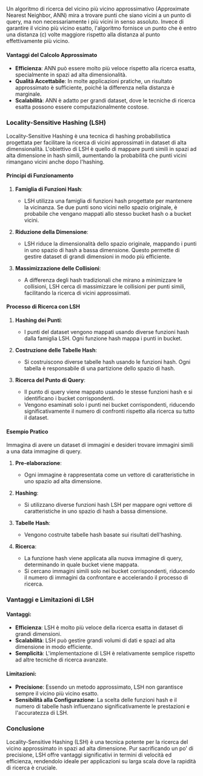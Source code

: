 

Un algoritmo di ricerca del vicino più vicino approssimativo (Approximate Nearest Neighbor, ANN) mira a trovare punti che siano vicini a un punto di query, ma non necessariamente i più vicini in senso assoluto. Invece di garantire il vicino più vicino esatto, l'algoritmo fornisce un punto che è entro una distanza \(c\) volte maggiore rispetto alla distanza al punto effettivamente più vicino.

#### Vantaggi del Calcolo Approssimato
- **Efficienza**: ANN può essere molto più veloce rispetto alla ricerca esatta, specialmente in spazi ad alta dimensionalità.
- **Qualità Accettabile**: In molte applicazioni pratiche, un risultato approssimato è sufficiente, poiché la differenza nella distanza è marginale.
- **Scalabilità**: ANN è adatto per grandi dataset, dove le tecniche di ricerca esatta possono essere computazionalmente costose.

### Locality-Sensitive Hashing (LSH)

Locality-Sensitive Hashing è una tecnica di hashing probabilistica progettata per facilitare la ricerca di vicini approssimati in dataset di alta dimensionalità. L'obiettivo di LSH è quello di mappare punti simili in spazi ad alta dimensione in hash simili, aumentando la probabilità che punti vicini rimangano vicini anche dopo l'hashing.

#### Principi di Funzionamento
1. **Famiglia di Funzioni Hash**:
   - LSH utilizza una famiglia di funzioni hash progettate per mantenere la vicinanza. Se due punti sono vicini nello spazio originale, è probabile che vengano mappati allo stesso bucket hash o a bucket vicini.
   
2. **Riduzione della Dimensione**:
   - LSH riduce la dimensionalità dello spazio originale, mappando i punti in uno spazio di hash a bassa dimensione. Questo permette di gestire dataset di grandi dimensioni in modo più efficiente.

3. **Massimizzazione delle Collisioni**:
   - A differenza degli hash tradizionali che mirano a minimizzare le collisioni, LSH cerca di massimizzare le collisioni per punti simili, facilitando la ricerca di vicini approssimati.

#### Processo di Ricerca con LSH
1. **Hashing dei Punti**:
   - I punti del dataset vengono mappati usando diverse funzioni hash dalla famiglia LSH. Ogni funzione hash mappa i punti in bucket.
   
2. **Costruzione delle Tabelle Hash**:
   - Si costruiscono diverse tabelle hash usando le funzioni hash. Ogni tabella è responsabile di una partizione dello spazio di hash.
   
3. **Ricerca del Punto di Query**:
   - Il punto di query viene mappato usando le stesse funzioni hash e si identificano i bucket corrispondenti.
   - Vengono esaminati solo i punti nei bucket corrispondenti, riducendo significativamente il numero di confronti rispetto alla ricerca su tutto il dataset.

#### Esempio Pratico

Immagina di avere un dataset di immagini e desideri trovare immagini simili a una data immagine di query.

1. **Pre-elaborazione**:
   - Ogni immagine è rappresentata come un vettore di caratteristiche in uno spazio ad alta dimensione.
   
2. **Hashing**:
   - Si utilizzano diverse funzioni hash LSH per mappare ogni vettore di caratteristiche in uno spazio di hash a bassa dimensione.
   
3. **Tabelle Hash**:
   - Vengono costruite tabelle hash basate sui risultati dell'hashing.
   
4. **Ricerca**:
   - La funzione hash viene applicata alla nuova immagine di query, determinando in quale bucket viene mappata.
   - Si cercano immagini simili solo nei bucket corrispondenti, riducendo il numero di immagini da confrontare e accelerando il processo di ricerca.

### Vantaggi e Limitazioni di LSH

#### Vantaggi:
- **Efficienza**: LSH è molto più veloce della ricerca esatta in dataset di grandi dimensioni.
- **Scalabilità**: LSH può gestire grandi volumi di dati e spazi ad alta dimensione in modo efficiente.
- **Semplicità**: L'implementazione di LSH è relativamente semplice rispetto ad altre tecniche di ricerca avanzate.

#### Limitazioni:
- **Precisione**: Essendo un metodo approssimato, LSH non garantisce sempre il vicino più vicino esatto.
- **Sensibilità alla Configurazione**: La scelta delle funzioni hash e il numero di tabelle hash influenzano significativamente le prestazioni e l'accuratezza di LSH.

### Conclusione

Locality-Sensitive Hashing (LSH) è una tecnica potente per la ricerca del vicino approssimato in spazi ad alta dimensione. Pur sacrificando un po' di precisione, LSH offre vantaggi significativi in termini di velocità ed efficienza, rendendolo ideale per applicazioni su larga scala dove la rapidità di ricerca è cruciale.